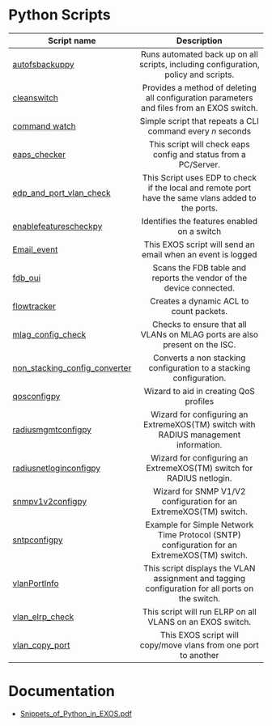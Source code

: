 # Python Scripts
| Script name   | Description   |
| ------------- |:-------------:|
| [autofsbackuppy](autofsbackuppy)      |  Runs automated back up on all scripts, including configuration, policy and scripts. |
| [cleanswitch](cleanswitch)			| Provides a method of deleting all configuration parameters and files from an EXOS switch.      |
| [command watch](watch)				| Simple script that repeats a CLI command every *n* seconds|
| [eaps_checker](eaps_checker)			| This script will check eaps config and status from a PC/Server. |
| [edp_and_port_vlan_check](edp_and_port_vlan_check) | This Script uses EDP to check if the local and remote port have the same vlans added to the ports.|
| [enablefeaturescheckpy](enablefeaturescheckpy) | Identifies the features enabled on a switch      |
| [Email_event](Email_event)			| This EXOS script will send an email when an event is logged  |
| [fdb_oui](fdb_oui)					| Scans the FDB table and reports the vendor of the device connected.      |
| [flowtracker](flowtracker)			| Creates a dynamic ACL to count packets.      |
| [mlag_config_check](mlag_config_check) | Checks to ensure that all VLANs on MLAG ports are also present on the ISC.	|
| [non_stacking_config_converter](non_stacking_config_converter)      | Converts a non stacking configuration to a stacking configuration.      |
| [qosconfigpy](qosconfigpy)			| Wizard to aid in creating QoS profiles      |
| [radiusmgmtconfigpy](radiusmgmtconfigpy)      | Wizard for configuring an ExtremeXOS(TM) switch with RADIUS management information.      |
| [radiusnetloginconfigpy](radiusnetloginconfigpy) | Wizard for configuring an ExtremeXOS(TM) switch for RADIUS netlogin.      |
| [snmpv1v2configpy](snmpv1v2configpy)	| Wizard for SNMP V1/V2 configuration for an ExtremeXOS(TM) switch.      |
| [sntpconfigpy](sntpconfigpy) 			| Example for Simple Network Time Protocol (SNTP) configuration for an ExtremeXOS(TM) switch.      |
| [vlanPortInfo](vlanportinfo) 			| This script displays the VLAN assignment and tagging configuration for all ports on the switch.      |
| [vlan_elrp_check](vlan_elrp_check)	| This script will run ELRP on all VLANS on an EXOS switch.|
| [vlan_copy_port](vlan_copy_port)		| This EXOS script will copy/move vlans from one port to another |

# Documentation
* [Snippets_of_Python_in_EXOS.pdf](Snippets_of_Python_in_EXOS.pdf)
